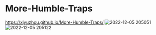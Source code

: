 # More-Humble-Traps
https://xiyuzhou.github.io/More-Humble-Traps/
![2022-12-05 205051](https://user-images.githubusercontent.com/32187988/205809770-ca1df49a-a4f1-451a-b8d5-8020bd6e81ff.png)
![2022-12-05 205122](https://user-images.githubusercontent.com/32187988/205809773-266adc3a-7300-4089-a316-06d9976ac2c8.png)
